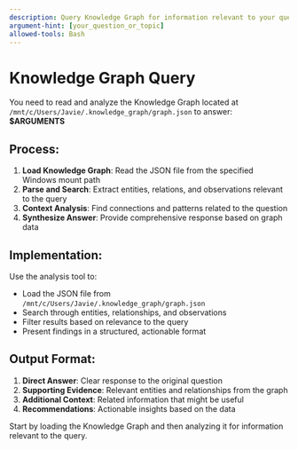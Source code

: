 ```yaml
---
description: Query Knowledge Graph for information relevant to your question
argument-hint: [your_question_or_topic]
allowed-tools: Bash
---
```


# Knowledge Graph Query

You need to read and analyze the Knowledge Graph located at `/mnt/c/Users/Javie/.knowledge_graph/graph.json` to answer: **$ARGUMENTS**

## Process:
1. **Load Knowledge Graph**: Read the JSON file from the specified Windows mount path
2. **Parse and Search**: Extract entities, relations, and observations relevant to the query
3. **Context Analysis**: Find connections and patterns related to the question
4. **Synthesize Answer**: Provide comprehensive response based on graph data

## Implementation:
Use the analysis tool to:
- Load the JSON file from `/mnt/c/Users/Javie/.knowledge_graph/graph.json`
- Search through entities, relationships, and observations
- Filter results based on relevance to the query
- Present findings in a structured, actionable format

## Output Format:
1. **Direct Answer**: Clear response to the original question
2. **Supporting Evidence**: Relevant entities and relationships from the graph
3. **Additional Context**: Related information that might be useful
4. **Recommendations**: Actionable insights based on the data

Start by loading the Knowledge Graph and then analyzing it for information relevant to the query.
